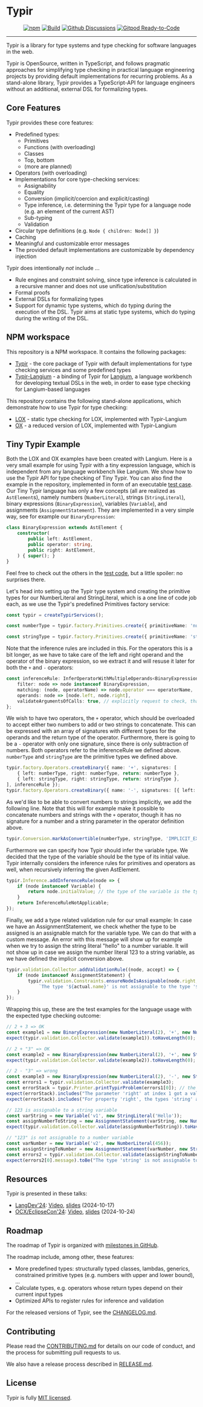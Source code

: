 # Typir

<div id="badges" align="center">

  [![npm](https://img.shields.io/npm/v/typir)](https://www.npmjs.com/package/typir)
  [![Build](https://github.com/TypeFox/typir/actions/workflows/actions.yml/badge.svg)](https://github.com/TypeFox/typir/actions/workflows/actions.yml)
  [![Github Discussions](https://img.shields.io/badge/github-discussions-blue?logo=github)](https://github.com/TypeFox/typir/discussions)
  [![Gitpod Ready-to-Code](https://img.shields.io/badge/Gitpod-ready--to--code-FFAE33?logo=gitpod)](https://gitpod.io/#https://github.com/TypeFox/typir)

</div>

---

Typir is a library for type systems and type checking for software languages in the web.

Typir is OpenSource, written in TypeScript, and follows pragmatic approaches for simplifying type checking in practical language engineering projects by providing default implementations for recurring problems.
As a stand-alone library, Typir provides a TypeScript-API for language engineers without an additional, external DSL for formalizing types.


## Core Features

Typir provides these core features:

- Predefined types:
  - Primitives
  - Functions (with overloading)
  - Classes
  - Top, bottom
  - (more are planned)
- Operators (with overloading)
- Implementations for core type-checking services:
  - Assignability
  - Equality
  - Conversion (implicit/coercion and explicit/casting)
  - Type inference, i.e. determining the Typir type for a language node (e.g. an element of the current AST)
  - Sub-typing
  - Validation
- Circular type definitions (e.g. `Node { children: Node[] }`)
- Caching
- Meaningful and customizable error messages
- The provided default implementations are customizable by dependency injection

Typir does intentionally _not_ include ...

- Rule engines and constraint solving,
  since type inference is calculated in a recursive manner and does not use unification/substitution
- Formal proofs
- External DSLs for formalizing types
- Support for dynamic type systems, which do typing during the execution of the DSL.
  Typir aims at static type systems, which do typing during the writing of the DSL.


## NPM workspace

This repository is a NPM workspace. It contains the following packages:

- [Typir](./packages/typir/README.md) - the core package of Typir with default implementations for type checking services and some predefined types
- [Typir-Langium](./packages/typir-langium/README.md) - a binding of Typir for [Langium](https://github.com/eclipse-langium/langium), a language workbench for developing textual DSLs in the web,
in order to ease type checking for Langium-based languages

This repository contains the following stand-alone applications, which demonstrate how to use Typir for type checking:

- [LOX](./examples/lox/README.md) - static type checking for LOX, implemented with Typir-Langium
- [OX](./examples/ox/README.md) - a reduced version of LOX, implemented with Typir-Langium


## Tiny Typir Example

Both the LOX and OX examples have been created with Langium. Here is a very small example for using Typir with a tiny expression language, which is independent from any language workbench like Langium. We show how to use the Typir API for type checking of Tiny Typir. You can also find the example in the repository, implemented in form of an executable [test case](./packages/typir/test/api-example.test.ts).
Our Tiny Typir language has only a few concepts (all are realized as `AstElement`s), namely numbers (`NumberLiteral`), strings (`StringLiteral`), binary expressions (`BinaryExpression`), variables (`Variable`), and assignments (`AssignmentStatement`). They are implemented in a very simple way, see for example our `BinaryExpression`:

```typescript
class BinaryExpression extends AstElement {
    constructor(
        public left: AstElement,
        public operator: string,
        public right: AstElement,
    ) { super(); }
}
```

Feel free to check out the others in the [test code](./packages/typir/test/api-example.test.ts), but a little spoiler: no surprises there.

Let's head into setting up the Typir type system and creating the primitive types for our NumberLiteral and StringLiteral, which is a one line of code job each, as we use the Typir's predefined Primitives factory service:

```typescript
const typir = createTypirServices();

const numberType = typir.factory.Primitives.create({ primitiveName: 'number', inferenceRules: node => node instanceof NumberLiteral });

const stringType = typir.factory.Primitives.create({ primitiveName: 'string', inferenceRules: node => node instanceof StringLiteral });
```

Note that the inference rules are included in this. For the operators this is a bit longer, as we have to take care of the left and right operand and the operator of the binary expression, so we extract it and will resuse it later for both the `+` and `-` operators:

```typescript
const inferenceRule: InferOperatorWithMultipleOperands<BinaryExpression> = {
    filter: node => node instanceof BinaryExpression,
    matching: (node, operatorName) => node.operator === operatorName,
    operands: node => [node.left, node.right],
    validateArgumentsOfCalls: true, // explicitly request to check, that the types of the arguments in operator calls fit to the parameters
};
```

We wish to have two operators, the `+` operator, which should be overloaded to accept either two numbers to add or two strings to concatenate. This can be expressed with an array of signatures with different types for the operands and the return type of the operator. Furthermore, there is going to be a `-` operator with only one signature, since there is only subtraction of numbers. Both operators refer to the inferenceRule we defined above. `numberType` and `stringType` are the primitive types we defined above.

```typescript
typir.factory.Operators.createBinary({ name: '+', signatures: [
    { left: numberType, right: numberType, return: numberType },
    { left: stringType, right: stringType, return: stringType },
], inferenceRule });
typir.factory.Operators.createBinary({ name: '-', signatures: [{ left: numberType, right: numberType, return: numberType }], inferenceRule });
```

As we'd like to be able to convert numbers to strings implicitly, we add the following line. Note that this will for example make it possible to concatenate numbers and strings with the `+` operator, though it has no signature for a number and a string parameter in the operator definition above.

```typescript
typir.Conversion.markAsConvertible(numberType, stringType, 'IMPLICIT_EXPLICIT');
```

Furthermore we can specify how Typir should infer the variable type. We decided that the type of the variable should be the type of its initial value. Typir internally considers the inference rules for primitives and operators as well, when recursively inferring the given AstElement.

```typescript
typir.Inference.addInferenceRule(node => {
    if (node instanceof Variable) {
        return node.initialValue; // the type of the variable is the type of its initial value
    }
    return InferenceRuleNotApplicable;
});
```

Finally, we add a type related validation rule for our small example: In case we have an AssignmentStatement, we check whether the type to be assigned is an assignable match for the variable type. We can do that with a custom message. An error with this message will show up for example when we try to assign the string literal "hello" to a number variable. It will not show up in case we assign the number literal 123 to a string variable, as we have defined the implicit conversion above.

```typescript
typir.validation.Collector.addValidationRule((node, accept) => {
    if (node instanceof AssignmentStatement) {
        typir.validation.Constraints.ensureNodeIsAssignable(node.right, node.left, accept, (actual, expected) => <ValidationMessageDetails>{ message:
            `The type '${actual.name}' is not assignable to the type '${expected.name}'.` });
    }
});
```

Wrapping this up, these are the test examples for the language usage with the expected type checking outcome:

```typescript
// 2 + 3 => OK
const example1 = new BinaryExpression(new NumberLiteral(2), '+', new NumberLiteral(3));
expect(typir.validation.Collector.validate(example1)).toHaveLength(0);

// 2 + "3" => OK
const example2 = new BinaryExpression(new NumberLiteral(2), '+', new StringLiteral('3'));
expect(typir.validation.Collector.validate(example2)).toHaveLength(0);

// 2 - "3" => wrong
const example3 = new BinaryExpression(new NumberLiteral(2), '-', new StringLiteral('3'));
const errors1 = typir.validation.Collector.validate(example3);
const errorStack = typir.Printer.printTypirProblem(errors1[0]); // the problem comes with detailed "sub-problems"
expect(errorStack).includes("The parameter 'right' at index 1 got a value with a wrong type.");
expect(errorStack).includes("For property 'right', the types 'string' and 'number' do not match.");

// 123 is assignable to a string variable
const varString = new Variable('v1', new StringLiteral('Hello'));
const assignNumberToString = new AssignmentStatement(varString, new NumberLiteral(123));
expect(typir.validation.Collector.validate(assignNumberToString)).toHaveLength(0);

// "123" is not assignable to a number variable
const varNumber = new Variable('v2', new NumberLiteral(456));
const assignStringToNumber = new AssignmentStatement(varNumber, new StringLiteral('123'));
const errors2 = typir.validation.Collector.validate(assignStringToNumber);
expect(errors2[0].message).toBe("The type 'string' is not assignable to the type 'number'.");
```

## Resources

Typir is presented in these talks:

- [LangDev'24](https://langdevcon.org/2024/program#26): [Video](https://www.youtube.com/watch?v=CL8EbJYeyTE), [slides](./resources/talks/2024-10-17-LangDev.pdf) (2024-10-17)
- [OCX/EclipseCon'24](https://www.ocxconf.org/event/778b82cc-6834-48a4-a58e-f883c5a7b8c9/agenda?session=23b97df9-0435-4fab-8a01-e0a9cf3e3831&shareLink=true): [Video](https://www.youtube.com/watch?v=WLzXAhcl-aY&list=PLy7t4z5SYNaRRGVdF83feN-_uHLwvGvgw&index=23), [slides](./resources/talks/2024-10-24-EclipseCon.pdf) (2024-10-24)


## Roadmap

The roadmap of Typir is organized with [milestones in GitHub](https://github.com/TypeFox/typir/milestones).

The roadmap include, among other, these features:

- More predefined types: structurally typed classes, lambdas, generics, constrained primitive types (e.g. numbers with upper and lower bound), ...
- Calculate types, e.g. operators whose return types depend on their current input types
- Optimized APIs to register rules for inference and validation

For the released versions of Typir, see the [CHANGELOG.md](./CHANGELOG.md).


## Contributing

Please read the [CONTRIBUTING.md](./CONTRIBUTING.md) for details on our code of conduct, and the process for submitting pull requests to us.

We also have a release process described in [RELEASE.md](./RELEASE.md).


## License

Typir is fully [MIT licensed](./LICENSE).
